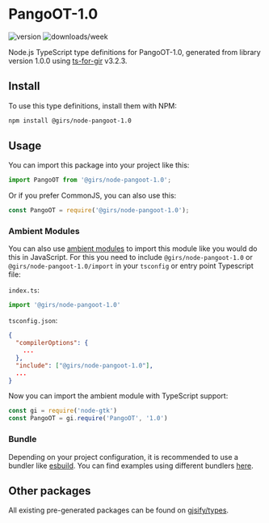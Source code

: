 
# PangoOT-1.0

![version](https://img.shields.io/npm/v/@girs/node-pangoot-1.0)
![downloads/week](https://img.shields.io/npm/dw/@girs/node-pangoot-1.0)


Node.js TypeScript type definitions for PangoOT-1.0, generated from library version 1.0.0 using [ts-for-gir](https://github.com/gjsify/ts-for-gir) v3.2.3.


## Install

To use this type definitions, install them with NPM:
```bash
npm install @girs/node-pangoot-1.0
```

## Usage

You can import this package into your project like this:
```ts
import PangoOT from '@girs/node-pangoot-1.0';
```

Or if you prefer CommonJS, you can also use this:
```ts
const PangoOT = require('@girs/node-pangoot-1.0');
```

### Ambient Modules

You can also use [ambient modules](https://github.com/gjsify/ts-for-gir/tree/main/packages/cli#ambient-modules) to import this module like you would do this in JavaScript.
For this you need to include `@girs/node-pangoot-1.0` or `@girs/node-pangoot-1.0/import` in your `tsconfig` or entry point Typescript file:

`index.ts`:
```ts
import '@girs/node-pangoot-1.0'
```

`tsconfig.json`:
```json
{
  "compilerOptions": {
    ...
  },
  "include": ["@girs/node-pangoot-1.0"],
  ...
}
```

Now you can import the ambient module with TypeScript support: 

```ts
const gi = require('node-gtk')
const PangoOT = gi.require('PangoOT', '1.0')
```


### Bundle

Depending on your project configuration, it is recommended to use a bundler like [esbuild](https://esbuild.github.io/). You can find examples using different bundlers [here](https://github.com/gjsify/ts-for-gir/tree/main/examples).

## Other packages

All existing pre-generated packages can be found on [gjsify/types](https://github.com/gjsify/types).

